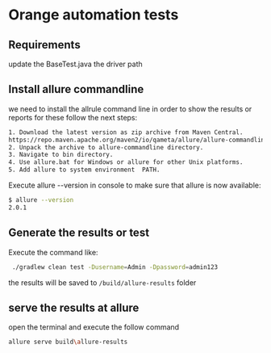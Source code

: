 # Orange automation tests

## Requirements
update the BaseTest.java the driver path

## Install allure commandline
we need to install the allrule command line in order to show the results or reports for these
follow the next steps:

```bash
1. Download the latest version as zip archive from Maven Central.
https://repo.maven.apache.org/maven2/io/qameta/allure/allure-commandline/
2. Unpack the archive to allure-commandline directory.
3. Navigate to bin directory.
4. Use allure.bat for Windows or allure for other Unix platforms.
5. Add allure to system environment  PATH. 
```
Execute allure --version in console to make sure that allure is now available:
```bash
$ allure --version
2.0.1
```
## Generate the results or test
Execute the command like:
```bash
 ./gradlew clean test -Dusername=Admin -Dpassword=admin123
```
the results will be saved to `/build/allure-results` folder

## serve the results at allure
open the terminal and execute the follow command
```bash
allure serve build\allure-results
```
